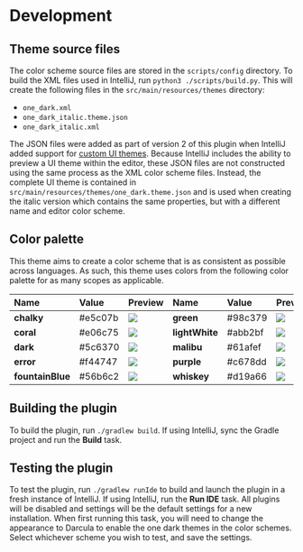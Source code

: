 # Development

## Theme source files

The color scheme source files are stored in the `scripts/config` directory. To build the XML files used in IntelliJ, run `python3 ./scripts/build.py`. This will create the following files in the `src/main/resources/themes` directory:

* `one_dark.xml`
* `one_dark_italic.theme.json`
* `one_dark_italic.xml`

The JSON files were added as part of version 2 of this plugin when IntelliJ added support for [custom UI themes](https://blog.jetbrains.com/idea/2019/03/brighten-up-your-day-add-color-to-intellij-idea). Because IntelliJ includes the ability to preview a UI theme within the editor, these JSON files are not constructed using the same process as the XML color scheme files. Instead, the complete UI theme is contained in `src/main/resources/themes/one_dark.theme.json` and is used when creating the italic version which contains the same properties, but with a different name and editor color scheme.

## Color palette

This theme aims to create a color scheme that is as consistent as possible across languages. As such, this theme uses colors from the following color palette for as many scopes as applicable.

| Name | Value | Preview | Name | Value | Preview |
| :--- | :--- | :--- | :--- | :--- | :--- |
| **chalky** | \#e5c07b | ![](https://raw.githubusercontent.com/markypython/jetbrains-one-dark-theme/master/docs/colors/chalky.jpg) | **green** | \#98c379 | ![](https://raw.githubusercontent.com/markypython/jetbrains-one-dark-theme/master/docs/colors/green.jpg) |
| **coral** | \#e06c75 | ![](https://raw.githubusercontent.com/markypython/jetbrains-one-dark-theme/master/docs/colors/coral.jpg) | **lightWhite** | \#abb2bf | ![](https://raw.githubusercontent.com/markypython/jetbrains-one-dark-theme/master/docs/colors/light-white.jpg) |
| **dark** | \#5c6370 | ![](https://raw.githubusercontent.com/markypython/jetbrains-one-dark-theme/master/docs/colors/dark.jpg) | **malibu** | \#61afef | ![](https://raw.githubusercontent.com/markypython/jetbrains-one-dark-theme/master/docs/colors/malibu.jpg) |
| **error** | \#f44747 | ![](https://raw.githubusercontent.com/markypython/jetbrains-one-dark-theme/master/docs/colors/error.jpg) | **purple** | \#c678dd | ![](https://raw.githubusercontent.com/markypython/jetbrains-one-dark-theme/master/docs/colors/purple.jpg) |
| **fountainBlue** | \#56b6c2 | ![](https://raw.githubusercontent.com/markypython/jetbrains-one-dark-theme/master/docs/colors/fountain-blue.jpg) | **whiskey** | \#d19a66 | ![](https://raw.githubusercontent.com/markypython/jetbrains-one-dark-theme/master/docs/colors/whiskey.jpg) |

## Building the plugin

To build the plugin, run `./gradlew build`. If using IntelliJ, sync the Gradle project and run the **Build** task.

## Testing the plugin

To test the plugin, run `./gradlew runIde` to build and launch the plugin in a fresh instance of IntelliJ. If using IntelliJ, run the **Run IDE** task. All plugins will be disabled and settings will be the default settings for a new installation. When first running this task, you will need to change the appearance to Darcula to enable the one dark themes in the color schemes. Select whichever scheme you wish to test, and save the settings.

